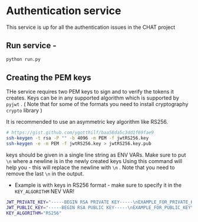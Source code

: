 # Authentication service
This service is up for all the authentication issues in the CHAT project


## Run service -
```bash
python run.py
```

## Creating the PEM keys
THe service requires two PEM keys to sign and to verify the tokens it creates.
Keys can be in any supported algorithm which is supported by ```pyjwt``` . ( Note that for some of the formats you need to install cryptography ```crypto``` library )

It is recommended to use an asymmetric key algorithm like RS256.

```bash
# https://gist.github.com/ygotthilf/baa58da5c3dd1f69fae9
ssh-keygen -t rsa -P "" -b 4096 -m PEM -f jwtRS256.key
ssh-keygen -e -m PEM -f jwtRS256.key > jwtRS256.key.pub
```

keys should be given in a single line string as ENV VARs. Make sure to put ```\n``` where a newline is in the newly created keys
Using this command will help you - this will replace the newline with ```\n``` . Note that you need to remove the last ```\n``` in the output.
* Example is with keys in RS256 format - make sure to specify it in the ```KEY_ALGORITHM``` NEV VAR!
```bash
JWT_PRIVATE_KEY="-----BEGIN RSA PRIVATE KEY-----\nEXAMPLE_FOR_PRIVATE_KEY\n-----END RSA PRIVATE KEY-----"
JWT_PUBLIC_KEY="-----BEGIN RSA PUBLIC KEY-----\nEXAMPLE_FOR_PUBLIC_KEY\n-----END RSA PUBLIC KEY-----"
KEY_ALGORITHM="RS256"
```


